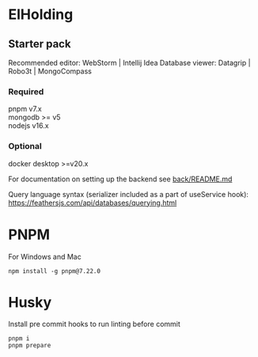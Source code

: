 # ElHolding

## Starter pack
Recommended editor: WebStorm | Intellij Idea
Database viewer: Datagrip | Robo3t | MongoCompass

### Required
pnpm v7.x\
mongodb >= v5\
nodejs v16.x

### Optional
docker desktop >=v20.x


For documentation on setting up the backend see [back/README.md](https://github.com/apollo-studios/parisa/tree/main/back)

Query language syntax (serializer included as a part of useService hook): https://feathersjs.com/api/databases/querying.html

# PNPM
For Windows and Mac
```shell
npm install -g pnpm@7.22.0
```

# Husky
Install pre commit hooks to run linting before commit
```shell
pnpm i
pnpm prepare
```
